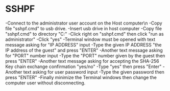 # SSHPF
-Connect to the administrator user account on the Host computer\n
-Copy file "sshpf.cmd" to usb drive.
-Insert usb drive in host computer
-Copy file "sshpf.cmd" to directory "C:\"
-Click right on "sshpf.cmd" then click "run as administrator"
-Click "yes"
-Terminal window must be opened with text message asking for "IP ADDRESS" input
-Type the given IP ADDRESS "the IP address of the guest" and press "ENTER"
-Another text message asking for "PORT" number input
-Type the "PORT" number given by the guest then press "ENTER"
-Another text message asking for accepting the SHA-256 Key chain exchange confirmation "yes/no"
-Type "yes" then press "Enter"
-Another text asking for user password input
-Type the given password then press "ENTER"
-Finally minimize the Terminal windows then change the computer user without disconnecting.
